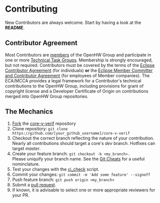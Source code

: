 # Contributing
New Contributors are always welcome. Start by having a look at the **README**.

## Contributor Agreement
Most Contributors are [members](https://www.openhwgroup.org/membership/) of the
OpenHW Group and participate in one or more [Technical Task Groups](https://www.openhwgroup.org/working-groups/).
Membership is strongly encouraged, but not required.  Contributors must be
covered by the terms of the [Eclipse Contributor Agreement](https://www.eclipse.org/legal/ECA.php)
(for individuals) **or** the [Eclipse Member Committer and Contributor Agreement](https://www.eclipse.org/legal/committer_process/EclipseMemberCommitterAgreement.pdf)
(for employees of Member companies). The ECA/MCCA provides a legal
framework for a Contributor's technical contributions to the OpenHW Group,
including provisions for grant of copyright license and a Developer
Certificate of Origin on contributions merged into OpenHW Group repositories.

## The Mechanics
1. [Fork](https://help.github.com/articles/fork-a-repo/) the [core-v-verif](https://github.com/openhwgroup/core-v-verif) repository
2. Clone repository: `git clone https://github.com/[your_github_username]/core-v-verif`
3. Checkout the correct branch reflecting the nature of your contribution.  Nearly all contributions should target a core's _dev_ branch.  Hotfixes can target _master_.
4. Create your feature branch: `git checkout -b <my_branch>.`<br> Please uniquify your branch name.  See the [Git Cheats](https://github.com/openhwgroup/core-v-verif/blob/master/GitCheats.md) for a useful nominclature.
5. Test your changes with the [ci_check](https://github.com/openhwgroup/core-v-verif/blob/master/bin/ci_check) script.
6. Commit your changes: `git commit -m 'Add some feature' --signoff`
7. Push feature branch: `git push origin <my_branch>`
8. Submit a [pull request](https://help.github.com/en/github/collaborating-with-issues-and-pull-requests/creating-a-pull-request-from-a-fork).
9. If known, it is advisable to select one or more appropriate reviewers for your PR.
